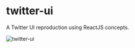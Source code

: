 # twitter-ui
A Twitter UI reproduction using ReactJS concepts.

![twitter-ui](https://github.com/YGMartinS/twitter-ui/assets/55899943/a8f82753-8beb-481b-8386-b3416048ca32)
